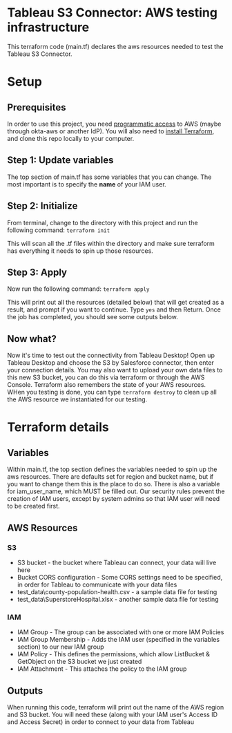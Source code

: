 # Tableau S3 Connector: AWS testing infrastructure
This terraform code (main.tf) declares the aws resources needed to test the Tableau S3 Connector.  

# Setup

## Prerequisites
In order to use this project, you need [programmatic access](https://docs.aws.amazon.com/cli/latest/userguide/cli-configure-files.html) to AWS (maybe through okta-aws or another IdP).  You will also need to [install Terraform](https://learn.hashicorp.com/tutorials/terraform/install-cli#install-terraform), and clone this repo locally to your computer.

## Step 1: Update variables
The top section of main.tf has some variables that you can change.  The most important is to specify the **name** of your IAM user.

## Step 2: Initialize
From terminal, change to the directory with this project and run the following command: `terraform init`

This will scan all the .tf files within the directory and make sure terraform has everything it needs to spin up those resources.

## Step 3: Apply
Now run the following command: `terraform apply`

This will print out all the resources (detailed below) that will get created as a result, and prompt if you want to continue.  Type `yes` and then Return.  Once the job has completed, you should see some outputs below.

## Now what?
Now it's time to test out the connectivity from Tableau Desktop! Open up Tableau Desktop and choose the S3 by Salesforce connector, then enter your connection details.  You may also want to upload your own data files to this new S3 bucket, you can do this via terraform or through the AWS Console.  Terraform also remembers the state of your AWS resources.  WHen you testing is done, you can type `terraform destroy` to clean up all the AWS resource we instantiated for our testing.

# Terraform details

## Variables
Within main.tf, the top section defines the variables needed to spin up the aws resources.  There are defaults set for region and bucket name, but if you want to change them this is the place to do so.  There is also a variable for iam_user_name, which MUST be filled out.  Our security rules prevent the creation of IAM users, except by system admins so that IAM user will need to be created first.  

## AWS Resources

### S3
* S3 bucket - the bucket where Tableau can connect, your data will live here
* Bucket CORS configuration - Some CORS settings need to be specified, in order for Tableau to communicate with your data files
* test_data\county-population-health.csv - a sample data file for testing
* test_data\SuperstoreHospital.xlsx - another sample data file for testing

### IAM
* IAM Group - The group can be associated with one or more IAM Policies
* IAM Group Membership - Adds the IAM user (specified in the variables section) to our new IAM group
* IAM Policy - This defines the permissions, which allow ListBucket & GetObject on the S3 bucket we just created
* IAM Attachment - This attaches the policy to the IAM group

## Outputs
When running this code, terraform will print out the name of the AWS region and S3 bucket.  You will need these (along with your IAM user's Access ID and Access Secret) in order to connect to your data from Tableau
